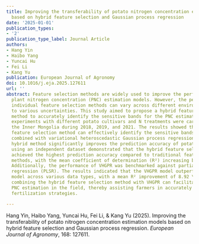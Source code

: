 ```yaml
---
title: Improving the transferability of potato nitrogen concentration estimation models
  based on hybrid feature selection and Gaussian process regression
date: '2025-01-01'
publication_types:
- '2'
publication_type_label: Journal Article
authors:
- Hang Yin
- Haibo Yang
- Yuncai Hu
- Fei Li
- Kang Yu
publication: European Journal of Agronomy
doi: 10.1016/j.eja.2025.127611
url: ''
abstract: Feature selection methods are widely used to improve the performance of
  plant nitrogen concentration (PNC) estimation models. However, the performance of
  individual feature selection methods can vary across different environments due
  to various uncertainties. This study aimed to propose a hybrid feature selection
  method to accurately identify the sensitive bands for the PNC estimation. Field
  experiments with different potato cultivars and N treatments were carried out in
  the Inner Mongolia during 2018, 2019, and 2021. The results showed that the hybrid
  feature selection method can effectively identify the sensitive bands for PNC. When
  combined with variational heteroscedastic Gaussian process regression (VHGPR), the
  hybrid method significantly improves the prediction accuracy of potato PNC. Validation
  using an independent dataset demonstrated that the hybrid feature selection method
  achieved the highest prediction accuracy compared to traditional feature selection
  methods, with the mean coefficient of determination (R²) increasing by 16.27 \%.
  Additionally, the performance of VHGPR was benchmarked against partial least squares
  regression (PLSR). The results indicated that the VHGPR model outperforms the PLSR
  model across various data types, with a mean R² improvement of 8.92 \%. In conclusion,
  combining the hybrid feature selection method with VHGPR can facilitate real-time
  PNC estimation in the field, thereby assisting farmers in accurately applying nitrogen
  fertilization strategies.

---
```


Hang Yin, Haibo Yang, Yuncai Hu, Fei Li, & Kang Yu (2025). Improving the transferability of potato nitrogen concentration estimation models based on hybrid feature selection and Gaussian process regression. *European Journal of Agronomy*, 168: 127611.
